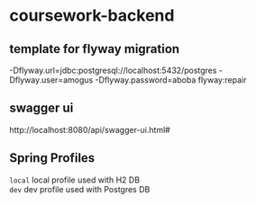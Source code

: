 # coursework-backend

## template for flyway migration
-Dflyway.url=jdbc:postgresql://localhost:5432/postgres -Dflyway.user=amogus -Dflyway.password=aboba flyway:repair

## swagger ui
http://localhost:8080/api/swagger-ui.html#

## Spring Profiles
``` local ``` local profile used with H2 DB  
``` dev ``` dev profile used with Postgres DB
